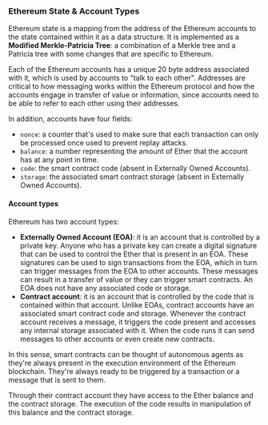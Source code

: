 ### Ethereum State & Account Types

Ethereum state is a mapping from the address of the Ethereum accounts to the state contained within it as a data structure. It is implemented as a **Modified Merkle-Patricia Tree**: a combination of a Merkle tree and a Patricia tree with some changes that are specific to Ethereum.

Each of the Ethereum accounts has a unique 20 byte address associated with it, which is used by accounts to "talk to each other". Addresses are critical to how messaging works within the Ethereum protocol and how the accounts engage in transfer of value or information, since accounts need to be able to refer to each other using their addresses.

In addition, accounts have four fields:
- `nonce`: a counter that's used to make sure that each transaction can only be processed once used to prevent replay attacks.
- `balance`: a number representing the amount of Ether that the account has at any point in time.
- `code`: the smart contract code (absent in Externally Owned Accounts).
- `storage`: the associated smart contract storage (absent in Externally Owned Accounts).

#### Account types

Ethereum has two account types:

- **Externally Owned Account (EOA)**: it is an account that is controlled by a private key. Anyone who has a private key can create a digital signature that can be used to control the Ether that is present in an EOA. These signatures can be used to sign transactions from the EOA, which in turn can trigger messages from the EOA to other accounts. These messages can result in a transfer of value or they can trigger smart contracts. An EOA does not have any associated code or storage.
- **Contract account**: it is an account that is controlled by the code that is contained within that account. Unlike EOAs, contract accounts have an associated smart contract code and storage. Whenever the contract account receives a message, it triggers the code present and accesses any internal storage associated with it. When the code runs it can send messages to other accounts or even create new contracts.

In this sense, smart contracts can be thought of autonomous agents as they're always present in the execution environment of the Ethereum blockchain. They're always ready to be triggered by a transaction or a message that is sent to them.

Through their contract account they have access to the Ether balance and the contract storage. The execution of the code results in manipulation of this balance and the contract storage.